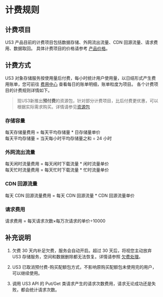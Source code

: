
# 计费规则

## 计费项目

US3 产品目前的计费项目包括数据存储、外网流出流量、CDN 回源流量、请求费用、数据取回。
具体计费项目的价格请参考 [产品价格](/ufile/bill/billing)。

## 计费方式 

US3 对象存储服务按使用量后付费，每小时统计用户使用量，以日结形式产生费用账单，您可前往 [费用中心](https://accountv2.ucloud.cn/costcenter) 查看每日的账单明细，账单粒度为项目。
各个计费项目的计费规则详情如下。

> 现US3新推出**预付费**的资源包，针对部分计费项目，比后付费更优惠，可以根据实际需求购买。详情请参见[资源包](https://docs.ucloud.cn/ufile/bill/resource_plan)

### 存储容量

每天存储量费用 = 每天平均存储量 \* 日存储量单价  
每天平均存储量 = 当天每小时平均存储量之和 ÷ 24 小时       

### 外网流出流量

每天闲时流量费用 = 每天闲时下载流量 \* 闲时流量单价  
每天忙时流量费用 = 每天忙时下载流量 \* 忙时流量单价  

### CDN 回源流量

每天 CDN 回源流量费用 = 每天 CDN 回源流量 \* CDN 回源流量单价  

### 请求费用

请求费用 = 每天请求次数×每万次请求的单价÷10000

## 补充说明

1. 欠费 30 天内补足欠费，服务会自动开启。超过 30 天后，将视您主动放弃 US3 存储服务，空间和数据删除都无法恢复。详情请参照 [欠费处理](/ufile/bill/arrears)。

2. US3 已取消预付费-购买配额包方式，不影响原购买配额包未使用完的用户，可以继续使用。
3. 调用 US3 API 的 Put/Get 类请求产生的请求次数费用，请求无论成功还是失败，都会统计请求次数。
